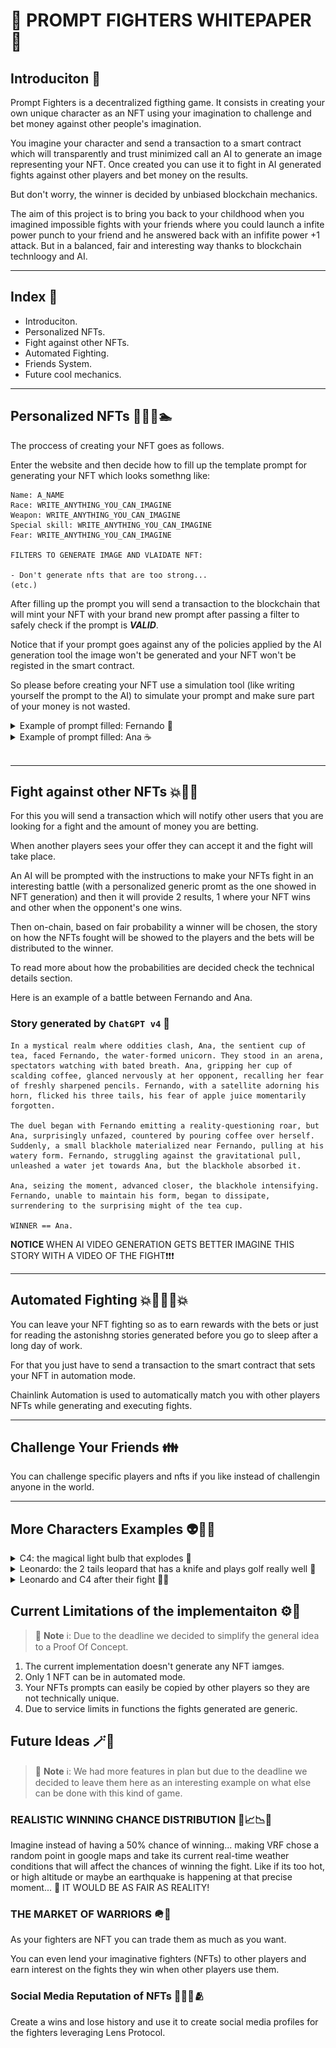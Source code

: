# 📜 PROMPT FIGHTERS WHITEPAPER 📜

## Introduciton 🍹

Prompt Fighters is a decentralized figthing game. It consists in creating your own unique character as an NFT using your imagination to challenge and bet money against other people's imagination.

You imagine your character and send a transaction to a smart contract which will transparently and trust minimized call an AI to generate an image representing your NFT. Once created you can use it to fight in AI generated fights against other players and bet money on the results.

But don't worry, the winner is decided by unbiased blockchain mechanics.

The aim of this project is to bring you back to your childhood when you imagined impossible fights with your friends where you could launch a infite power punch to your friend and he answered back with an infifite power +1 attack. But in a balanced, fair and interesting way thanks to blockchain technloogy and AI.

---

## Index 📓

- Introduciton.
- Personalized NFTs.
- Fight against other NFTs.
- Automated Fighting.
- Friends System.
- Future cool mechanics.

---

## Personalized NFTs 🐸🐴🐔🏊

The proccess of creating your NFT goes as follows.

Enter the website and then decide how to fill up the template prompt for generating your NFT which looks somethng like:

```
Name: A_NAME
Race: WRITE_ANYTHING_YOU_CAN_IMAGINE
Weapon: WRITE_ANYTHING_YOU_CAN_IMAGINE
Special skill: WRITE_ANYTHING_YOU_CAN_IMAGINE
Fear: WRITE_ANYTHING_YOU_CAN_IMAGINE

FILTERS TO GENERATE IMAGE AND VLAIDATE NFT:

- Don't generate nfts that are too strong...
(etc.)
```

After filling up the prompt you will send a transaction to the blockchain that will mint your NFT with your brand new prompt after
passing a filter to safely check if the prompt is _**VALID**_.

Notice that if your prompt goes against any of the policies applied by the AI generation tool the image won't be generated and your NFT won't be registed in the smart contract.

So please before creating your NFT use a simulation tool (like writing yourself the prompt to the AI) to simulate your prompt and make sure part of your money is not wasted.

<details> <summary> Example of prompt filled: Fernando 🦄 </summary>

```
Name: Fernando
Race: A unicorn made out of water with 3 tails
Weapon: A satellite on the top of its corn
Special skill: He can scream so loud it makes you ponder about your own existance.
Fear: Apple juice

(Rest of the promt egineering filters...)
```

### Result (AI used `DALL.E`) 🎨

<img src="../repo-images/game-images/fernando.png">

</details>

<details> <summary> Example of prompt filled: Ana ☕ </summary>

```
Name: Ana
Race: A cup of tea with baby eyes
Weapon: She holds another cup with very very hot coofe, the cup has a blackhole drawn on it
Special skill: When she pours cofe on herself she can generate a small blackhole anywhere in a radious of 2 meters.
Fear: Pencils that have been sharpened recently

(rest of the promt filters...)
```

### Result (AI used `DALL.E`) 🎨

<img src="../repo-images/game-images/ana.png">

</details>

<br/>

---

## Fight against other NFTs 💥👊😎

For this you will send a transaction which will notify other users that you are looking for a fight and the amount of money you are betting.

When another players sees your offer they can accept it and the fight will take place.

An AI will be prompted with the instructions to make your NFTs fight in an interesting battle (with a personalized generic promt as the one showed in NFT generation) and then it will provide 2 results, 1 where your NFT wins and other when the opponent's one wins.

Then on-chain, based on fair probability a winner will be chosen, the story on how the NFTs fought will be showed to the players and the bets will be distributed to the winner.

To read more about how the probabilities are decided check the technical details section.

Here is an example of a battle between Fernando and Ana.

### Story generated by `ChatGPT v4` 📖

```text
In a mystical realm where oddities clash, Ana, the sentient cup of tea, faced Fernando, the water-formed unicorn. They stood in an arena, spectators watching with bated breath. Ana, gripping her cup of scalding coffee, glanced nervously at her opponent, recalling her fear of freshly sharpened pencils. Fernando, with a satellite adorning his horn, flicked his three tails, his fear of apple juice momentarily forgotten.

The duel began with Fernando emitting a reality-questioning roar, but Ana, surprisingly unfazed, countered by pouring coffee over herself. Suddenly, a small blackhole materialized near Fernando, pulling at his watery form. Fernando, struggling against the gravitational pull, unleashed a water jet towards Ana, but the blackhole absorbed it.

Ana, seizing the moment, advanced closer, the blackhole intensifying. Fernando, unable to maintain his form, began to dissipate, surrendering to the surprising might of the tea cup.

WINNER == Ana.
```

**NOTICE** WHEN AI VIDEO GENERATION GETS BETTER IMAGINE THIS STORY WITH A VIDEO OF THE FIGHT❗❗❗

---

## Automated Fighting 💥👊🤖🤜💥

You can leave your NFT fighting so as to earn rewards with the bets or just for reading the astonishng stories generated before you go to sleep after a long day of work.

For that you just have to send a transaction to the smart contract that sets your NFT in automation mode.

Chainlink Automation is used to automatically match you with other players NFTs while generating and executing fights.

---

## Challenge Your Friends 👪

You can challenge specific players and nfts if you like instead of challengin anyone in the world.

---

## More Characters Examples 👽🐄💯

<details> <summary> C4: the magical light bulb that explodes 🔅</summary>

```
CREATE A REALISTIC IMAGE OF A CHARACTER THAT:
Name: C4
Race: An explosive in the shape of a magical ligth bulb
Weapon: A machinegun
Special skill: Explode, but he loses if he does, its just a last resource
Fear: Exploding

(Rest of the promt...)
```

</details>

<details> <summary> Leonardo: the 2 tails leopard that has a knife and plays golf really well 🐆</summary>

```
CREATE A REALISTIC IMAGE OF A CHARACTER THAT:
Name: Leonardo
Race: A leopard with 4 legs and 2 tails
Weapon: A knife
Special skill: Runs very fast and is very good at playing golf
Fear: Looking himself in the mirror

(Rest of the promt...)
```

</details>

<details> <summary> Leonardo and C4 after their fight 🔅🐆</summary>

<img src="../repo-images/game-images/c4-leonardo.png">

</details>

## Current Limitations of the implementaiton ⚙️🗻

> 📘 **Note** ℹ️: Due to the deadline we decided to simplify the general idea to a Proof Of Concept.

1. The current implementation doesn't generate any NFT iamges.
2. Only 1 NFT can be in automated mode.
3. Your NFTs prompts can easily be copied by other players so they are not technically unique.
4. Due to service limits in functions the fights generated are generic.

## Future Ideas 🪄🔮

> 📘 **Note** ℹ️: We had more features in plan but due to the deadline we decided to leave them here as an interesting example on what else can be done with this kind of game.

### REALISTIC WINNING CHANCE DISTRIBUTION 🤛📈📉🤜

Imagine instead of having a 50% chance of winning... making VRF chose a random point in google maps and take its current real-time
weather conditions that will affect the chances of winning the fight. Like if its too hot, or high altitude or maybe an earthquake is happening at that precise moment... 🤯 IT WOULD BE AS FAIR AS REALITY!

### THE MARKET OF WARRIORS 🪖💸

As your fighters are NFT you can trade them as much as you want.

You can even lend your imaginative fighters (NFTs) to other players and earn interest on the fights they win when other players use them.

### Social Media Reputation of NFTs 🧑‍🤝‍🧑🫂

Create a wins and lose history and use it to create social media profiles for the fighters leveraging
Lens Protocol.

